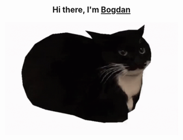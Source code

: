 <h2 align="center">Hi there, I'm <a href="https://vk.com/bogdan24104" target="_blank">Bogdan</a>
  <div>
  <p align="center">
    <img width="460" height="300" src="https://github.com/BogdanGryaznov/Practice-with-API/blob/main/maxwell-the-cat-maxwell.gif">
  </p>
  </div>
  <div>
<p Computer science student></a>
</div>

